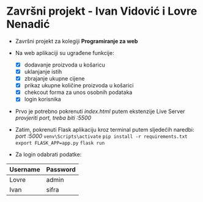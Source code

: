 # Završni projekt - Ivan Vidović i Lovre Nenadić

- Završni projekt za kolegiji **Programiranje za web**
- Na web aplikaciji su ugrađene funkcije:
  - [x] dodavanje proizvoda u košaricu
  - [x] uklanjanje istih
  - [x] zbrajanje ukupne cijene
  - [x] prikaz ukupne količine proizvoda u košarici
  - [x] chekcout forma za unos osobnih podataka
  - [x] login korisnika 
- Prvo je potrebno pokrenuti *index.html* putem ekstenzije Live Server *provjeriti port, treba biti :5500*
- Zatim, pokrenuti Flask aplikaciju kroz terminal putem sljedećih naredbi: *port :5000*
`venv\Scripts\activate`
`pip install -r requirements.txt`
`export FLASK_APP=app.py`
`flask run`

- Za login odabrati podatke:

| Username | Password |
| ----------- | ----------- |
| Lovre | admin |
| Ivan | sifra |
